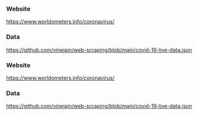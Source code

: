 ### Website
https://www.worldometers.info/coronavirus/
### Data
https://github.com/vinejain/web-scraping/blob/main/covid-19-live-data.json


### Website
https://www.worldometers.info/coronavirus/
### Data
https://github.com/vinejain/web-scraping/blob/main/covid-19-live-data.json

